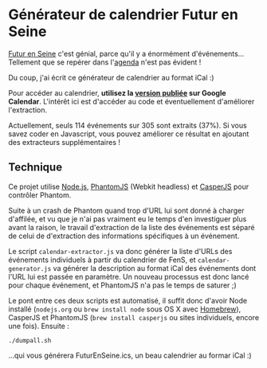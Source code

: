 Générateur de calendrier Futur en Seine
=======================================

[Futur en Seine](http://www.futur-en-seine.fr/) c'est génial, parce qu'il y a énormément d'événements… Tellement que se repérer dans l'[agenda](http://www.futur-en-seine.fr/calendrier/) n'est pas évident !

Du coup, j'ai écrit ce générateur de calendrier au format iCal  :)

Pour accéder au calendrier, **utilisez la [version publiée](http://mattischneider.fr/futur-en-seine/2012/calendrier/) sur Google Calendar**. L'intérêt ici est d'accéder au code et éventuellement d'améliorer l'extraction.

Actuellement, seuls 114 événements sur 305 sont extraits (37%). Si vous savez coder en Javascript, vous pouvez améliorer ce résultat en ajoutant des extracteurs supplémentaires !

Technique
---------

Ce projet utilise [Node.js](http://nodejs.org), [PhantomJS](http://www.phantomjs.org) (Webkit headless) et [CasperJS](http://casperjs.org) pour contrôler Phantom.

Suite à un crash de Phantom quand trop d'URL lui sont donné à charger d'affilée, et vu que je n'ai pas vraiment eu le temps d'en investiguer plus avant la raison, le travail d'extraction de la liste des événements est séparé de celui de d'extraction des informations spécifiques à un événement.

Le script `calendar-extractor.js` va donc générer la liste d'URLs des événements individuels à partir du calendrier de FenS, et `calendar-generator.js` va générer la description au format iCal des événements dont l'URL lui est passée en paramètre. Un nouveau processus est donc lancé pour chaque événement, et PhantomJS n'a pas le temps de saturer  ;)

Le pont entre ces deux scripts est automatisé, il suffit donc d'avoir Node installé (`nodejs.org` ou `brew install node` sous OS X avec [Homebrew](http://mxcl.github.com/homebrew/)), CasperJS et PhantomJS (`brew install casperjs` ou sites individuels, encore une fois). Ensuite :

    ./dumpall.sh

…qui vous générera FuturEnSeine.ics, un beau calendrier au formar iCal  :)